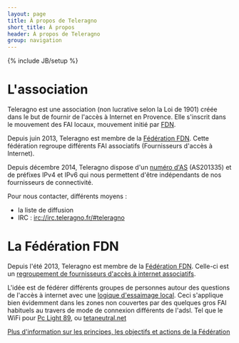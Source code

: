 ```yaml
---
layout: page
title: À propos de Teleragno
short_title: À propos
header: À propos de Teleragno
group: navigation
---
```

{% include JB/setup %}

# L'association

Teleragno est une association (non lucrative selon la Loi de 1901) créée dans le but de fournir de l'accès à Internet en Provence.
Elle s'inscrit dans le mouvement des FAI locaux, mouvement initié par [FDN](http://www.fdn.fr).

Depuis juin 2013, Teleragno est membre de la [Fédération FDN](http://www.ffdn.org).
Cette fédération regroupe différents FAI associatifs (Fournisseurs d'accès à Internet).

Depuis décembre 2014, Teleragno dispose d'un [numéro d'AS](https://fr.wikipedia.org/wiki/Autonomous_System) (AS201335) et de préfixes IPv4 et IPv6 qui nous permettent d'être indépendants de nos fournisseurs de connectivité.

Pour nous contacter, différents moyens :

* la liste de diffusion
* IRC : [irc://irc.teleragno.fr/#teleragno](irc://irc.teleragno.fr/#teleragno)

# La Fédération FDN

Depuis l'été 2013, Teleragno est membre de la [Fédération FDN](http://www.ffdn.org/). Celle-ci est un [regroupement de fournisseurs d'accès à internet associatifs](http://www.ffdn.org/fr/membres).

L'idée est de fédérer différents groupes de personnes autour des questions de l'accès à internet avec une [logique d'essaimage local](http://www.ffdn.org/fr/projets). Ceci s'applique bien évidemment dans les zones non couvertes par des quelques gros FAI habituels au travers de mode de connexion différents de l'adsl. Tel que le WiFi pour [Pc Light 89](http://www.pclight.fr/comment-ca-marche/), ou [tetaneutral.net](http://www.tetaneutral.net/)

[Plus d'information sur les principes, les objectifs et actions de la Fédération](http://www.ffdn.org/fr/principes-fondateurs)
